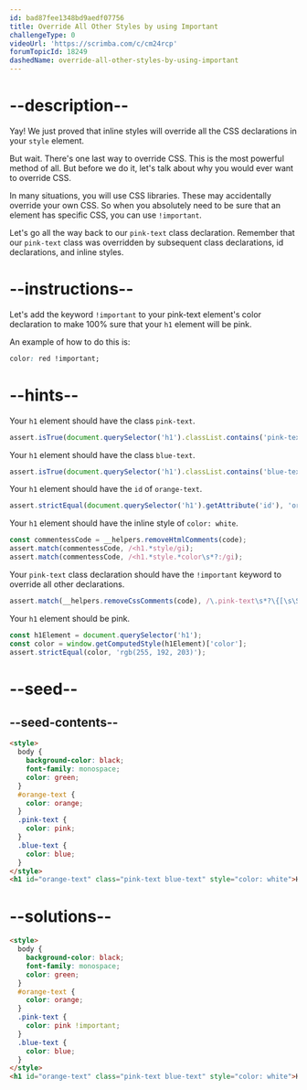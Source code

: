 ```yaml
---
id: bad87fee1348bd9aedf07756
title: Override All Other Styles by using Important
challengeType: 0
videoUrl: 'https://scrimba.com/c/cm24rcp'
forumTopicId: 18249
dashedName: override-all-other-styles-by-using-important
---
```


# --description--

Yay! We just proved that inline styles will override all the CSS declarations in your `style` element.

But wait. There's one last way to override CSS. This is the most powerful method of all. But before we do it, let's talk about why you would ever want to override CSS.

In many situations, you will use CSS libraries. These may accidentally override your own CSS. So when you absolutely need to be sure that an element has specific CSS, you can use `!important`.

Let's go all the way back to our `pink-text` class declaration. Remember that our `pink-text` class was overridden by subsequent class declarations, id declarations, and inline styles.

# --instructions--

Let's add the keyword `!important` to your pink-text element's color declaration to make 100% sure that your `h1` element will be pink.

An example of how to do this is:

```css
color: red !important;
```

# --hints--

Your `h1` element should have the class `pink-text`.

```js
assert.isTrue(document.querySelector('h1').classList.contains('pink-text'));
```

Your `h1` element should have the class `blue-text`.

```js
assert.isTrue(document.querySelector('h1').classList.contains('blue-text'));
```

Your `h1` element should have the `id` of `orange-text`.

```js
assert.strictEqual(document.querySelector('h1').getAttribute('id'), 'orange-text');
```

Your `h1` element should have the inline style of `color: white`.

```js
const commentessCode = __helpers.removeHtmlComments(code);
assert.match(commentessCode, /<h1.*style/gi);
assert.match(commentessCode, /<h1.*style.*color\s*?:/gi);
```

Your `pink-text` class declaration should have the `!important` keyword to override all other declarations.

```js
assert.match(__helpers.removeCssComments(code), /\.pink-text\s*?\{[\s\S]*?color:.*pink.*!important\s*;?[^\.]*\}/g);
```

Your `h1` element should be pink.

```js
const h1Element = document.querySelector('h1');
const color = window.getComputedStyle(h1Element)['color'];
assert.strictEqual(color, 'rgb(255, 192, 203)');
```

# --seed--

## --seed-contents--

```html
<style>
  body {
    background-color: black;
    font-family: monospace;
    color: green;
  }
  #orange-text {
    color: orange;
  }
  .pink-text {
    color: pink;
  }
  .blue-text {
    color: blue;
  }
</style>
<h1 id="orange-text" class="pink-text blue-text" style="color: white">Hello World!</h1>
```

# --solutions--

```html
<style>
  body {
    background-color: black;
    font-family: monospace;
    color: green;
  }
  #orange-text {
    color: orange;
  }
  .pink-text {
    color: pink !important;
  }
  .blue-text {
    color: blue;
  }
</style>
<h1 id="orange-text" class="pink-text blue-text" style="color: white">Hello World!</h1>
```
